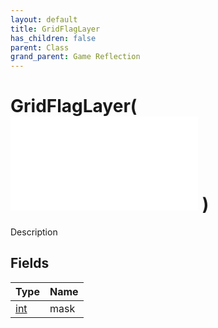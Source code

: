```yaml
---
layout: default
title: GridFlagLayer
has_children: false
parent: Class
grand_parent: Game Reflection
---
```

# GridFlagLayer( ![ CellLayer ](/game-reflection/classes/cell_layer.md) )
Description 

## Fields
| Type | Name |
|:-------------|:--------------|
| [int](/game-reflection/enums/int.md) | mask |
